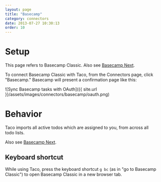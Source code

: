 ```yaml
---
layout: page
title: "Basecamp"
category: connectors
date: 2013-07-27 10:30:13
order: 10
---
```


# Setup

This page refers to Basecamp Classic. Also see [Basecamp Next](basecamp-next.html).

To connect Basecamp Classic with Taco, from the Connectors page, click
"Basecamp." Basecamp will present a confirmation page like this:

![Sync Basecamp tasks with OAuth]({{ site.url }}/assets/images/connectors/basecamp/oauth.png)


# Behavior

Taco imports all active todos which are assigned to you, from across all
todo lists.

Also see [Basecamp Next](basecamp-next.html).

## Keyboard shortcut

While using Taco, press the keyboard shortcut `g bc` (as in "go to
Basecamp Classic") to open Basecamp Classic in a new browser tab.
